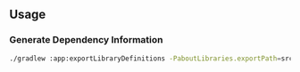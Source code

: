  ## Usage

 ### Generate Dependency Information

 ```bash
 ./gradlew :app:exportLibraryDefinitions -PaboutLibraries.exportPath=src/main/res/raw -PaboutLibraries.exportVariant=release
 ```

